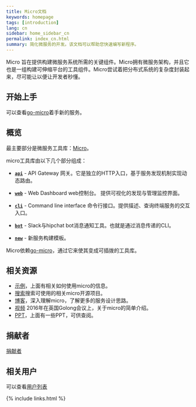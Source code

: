 ```yaml
---
title: Micro文档
keywords: homepage
tags: [introduction]
lang: cn
sidebar: home_sidebar_cn
permalink: index_cn.html
summary: 简化微服务的开发。该文档可以帮助您快速编写新程序。
---
```


Micro 旨在提供构建微服务系统所需的关键组件。Micro拥有微服务架构，并且它也是一组构建可伸缩平台的工具组件。Micro尝试着把分布式系统的复杂度封装起来，尽可能让以便让开发者秒懂。

## 开始上手

可以查看[go-micro](https://github.com/micro/go-micro)着手新的服务。

## 概览

最主要部分是微服务工具库：[Micro](https://github.com/micro/micro)。

micro工具库由以下几个部分组成：

- [**`api`**](api_cn.html) - API Gateway 网关。它是独立的HTTP入口，基于服务发现机制实现动态路由。

- [**`web`**](web_cn.html) - Web Dashboard web控制台。 提供可视化的发现与管理监控界面。

- [**`cli`**](cli_cn.html) - Command line interface 命令行接口。提供描述、查询终端服务的交互入口。 

- [**`bot`**](bot_cn.html) - Slack与hipchat bot消息通知工具。也就是通过消息传递的CLI。

- [**`new`**](new_cn.html) - 新服务构建模板。

Micro依赖[go-micro](https://github.com/micro/go-micro)，通过它来使其变成可插拨的工具库。

## 相关资源

- [示例](https://github.com/micro/examples)，上面有相关如何使用micro的信息。
- [搜索](https://micro.mu/explore/)搜索可使用的相关micro开源项目。
- [博客](https://micro.mu/blog/)，深入理解micro，了解更多的服务设计思路。
- [视频](https://www.youtube.com/watch?v=xspaDovwk34) 2016年在英国Golong会议上，关于micro的简单介绍。
- [PPT](https://speakerdeck.com/asim)，上面有一些PPT，可供查阅。

## 捐献者

[捐献者](https://micro.mu/#sponsors)

## 相关用户

可以查看[用户列表](users.html)

{% include links.html %}
